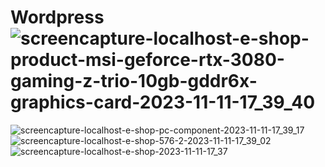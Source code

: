 # Wordpress![screencapture-localhost-e-shop-product-msi-geforce-rtx-3080-gaming-z-trio-10gb-gddr6x-graphics-card-2023-11-11-17_39_40](https://github.com/Amraboelmagdhussien/Wordpress/assets/120594701/1cfad967-6b6f-40b1-a8d0-f319f1d0ef29)
![screencapture-localhost-e-shop-pc-component-2023-11-11-17_39_17](https://github.com/Amraboelmagdhussien/Wordpress/assets/120594701/a64bcd8c-af3c-4243-94f7-e6684d4f939c)
![screencapture-localhost-e-shop-576-2-2023-11-11-17_39_02](https://github.com/Amraboelmagdhussien/Wordpress/assets/120594701/53ac9be2-66c7-4b70-a9a1-5e4e0936cc52)
![screencapture-localhost-e-shop-2023-11-11-17_37](https://github.com/Amraboelmagdhussien/Wordpress/assets/120594701/4d583ef5-664a-4085-9bf2-090729393cff)
